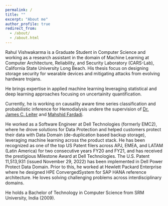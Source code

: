 ```yaml
---
permalink: /
title: ""
excerpt: "About me"
author_profile: true
redirect_from: 
  - /about/
  - /about.html
---
```


<style>
figure {
    display: block;
}
</style>

Rahul Vishwakarma is a Graduate Student in Computer Science and working as a research assistant in the domain of Machine Learning at Computer Architecture, Reliability, and Security Laboratory (CARS-Lab), California State University Long Beach. His thesis focus on designing storage security for wearable devices and mitigating attacks from evolving hardware trojans.

He brings expertise in applied machine learning leveraging statistical and deep learning approaches focusing on uncertainity quantification. 

Currently, he is working on causality aware time series classification and probabilistic inference for Hemodialysis undere the supervision of [Dr. James C. Leiter](https://geiselmed.dartmouth.edu/faculty/facultydb/view.php/?uid=186) and [Mahshid Fardadi](https://ppfp.ucop.edu/info/fellowship-recipients/fellows-pages/fardadi-mahshid.html). 

He worked as a Software Engineer at Dell Technologies (formerly EMC2), where he drove solutions for Data Protection and helped customers protect their data with Data Domain (de-duplication based backup storage), leveraging machine learning across the product stack. He has been recognized as one of the top US Patent filers across APJ, EMEA, and LATAM (Latin America) for two consecutive years FY20 and FY21, and has received the prestigious Milestone Award at Dell Technologies. The U.S. Patent 11,513,931 (issued November 29, 2022) has been implemented in Dell Power Protect Data Domain. 
Prior to this, he worked at Hewlett Packard Enterprise where he designed HPE ConvergedSystem for SAP HANA reference architecture. He loves solving challenging problems across interdisciplinary domains.

He holds a Bachelor of Technology in Computer Science from SRM University, India (2009). 

